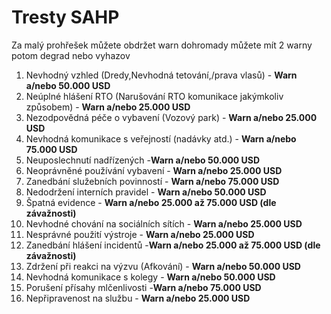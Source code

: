 # Tresty SAHP

Za malý prohřešek můžete obdržet warn dohromady můžete mít 2 warny potom degrad nebo vyhazov

1. Nevhodný vzhled (Dredy,Nevhodná tetování,/prava vlasů)      -   **Warn a/nebo 50.000 USD**
2. Neúplné hlášení RTO (Narušování RTO komunikace jakýmkoliv způsobem)  -   **Warn a/nebo 25.000 USD**
3. Nezodpovědná péče o vybavení (Vozový park) - **Warn a/nebo 25.000 USD**
4. Nevhodná komunikace s veřejností (nadávky atd.) -   **Warn a/nebo 75.000 USD**
5. Neuposlechnutí nadřízených -**Warn a/nebo 50.000  USD**
6. Neoprávněné používání vybavení - **Warn a/nebo 25.000 USD**
7. Zanedbání služebních povinností - **Warn a/nebo 75.000 USD**
8. Nedodržení interních pravidel - **Warn a/nebo 50.000 USD**
9. Špatná evidence - **Warn a/nebo 25.000 až 75.000 USD (dle závažnosti)**
10. Nevhodné chování na sociálních sítích  - **Warn a/nebo 25.000 USD**
11. Nesprávné použití výstroje -  **Warn a/nebo 25.000 USD**
12. Zanedbání hlášení incidentů -**Warn a/nebo 25.000 až 75.000 USD (dle závažnosti)**
13. Zdržení při reakci na výzvu (Afkování) - **Warn a/nebo 50.000 USD**
14. Nevhodná komunikace s kolegy -  **Warn a/nebo 50.000 USD**
15. Porušení přísahy mlčenlivosti -**Warn a/nebo 75.000 USD**
16. Nepřipravenost na službu - **Warn a/nebo 25.000 USD**
